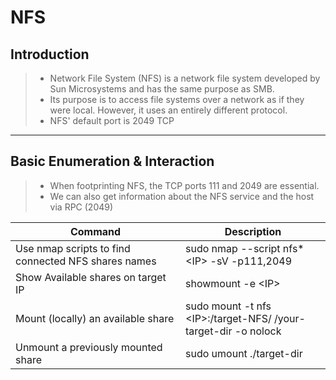 # NFS

## **Introduction**

> * Network File System (NFS) is a network file system developed by Sun Microsystems and has the same purpose as SMB.
> * Its purpose is to access file systems over a network as if they were local. However, it uses an entirely different protocol.
> * NFS' default port is 2049 TCP

***

## **Basic Enumeration & Interaction**

> * When footprinting NFS, the TCP ports 111 and 2049 are essential.
> * We can also get information about the NFS service and the host via RPC (2049)

<table><thead><tr><th width="256">Command</th><th>Description</th></tr></thead><tbody><tr><td>Use nmap scripts to find connected NFS shares names</td><td>sudo nmap --script nfs* &#x3C;IP> -sV -p111,2049</td></tr><tr><td>Show Available shares on target IP</td><td>showmount -e &#x3C;IP></td></tr><tr><td>Mount (locally) an available share</td><td>sudo mount -t nfs &#x3C;IP>:/target-NFS/ /your-target-dir -o nolock</td></tr><tr><td>Unmount a previously mounted share</td><td>sudo umount ./target-dir</td></tr></tbody></table>
